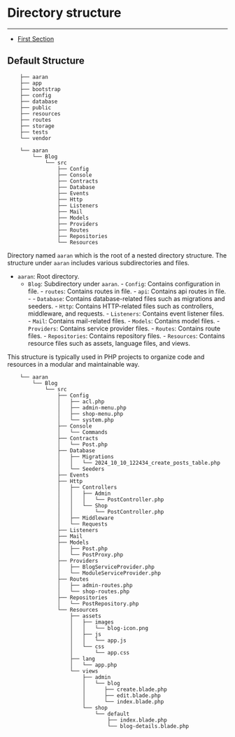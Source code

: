 # Directory structure

---

- [First Section](#section-1)

<a name="section-1"></a>
## Default Structure

```code
    ├── aaran
    ├── app
    ├── bootstrap
    ├── config
    ├── database
    ├── public
    ├── resources
    ├── routes
    ├── storage
    ├── tests
    └── vendor
```

```code
    └── aaran
        └── Blog
            └── src
                ├── Config
                ├── Console
                ├── Contracts
                ├── Database
                ├── Events
                ├── Http
                ├── Listeners
                ├── Mail
                ├── Models
                ├── Providers
                ├── Routes
                ├── Repositories
                └── Resources
```


Directory named `aaran` which is the root of a nested directory structure. 
The structure under `aaran` includes various subdirectories and files.

- `aaran`: Root directory.
    - `Blog`: Subdirectory under `aaran`.
            - `Config`: Contains configuration in file.
            - `routes`: Contains routes in file.
            - `api`: Contains api routes in file.
            -
            - `Database`: Contains database-related files such as migrations and seeders.
            - `Http`: Contains HTTP-related files such as controllers, middleware, and requests.
            - `Listeners`: Contains event listener files.
            - `Mail`: Contains mail-related files.
            - `Models`: Contains model files.
            - `Providers`: Contains service provider files.
            - `Routes`: Contains route files.
            - `Repositories`: Contains repository files.
            - `Resources`: Contains resource files such as assets, language files, and views.

This structure is typically used in PHP projects to organize code and resources in a modular and maintainable way.



```code
    └── aaran
        └── Blog
            └── src
                ├── Config
                │   ├── acl.php
                │   ├── admin-menu.php
                │   ├── shop-menu.php
                │   └── system.php
                ├── Console
                │   └── Commands
                ├── Contracts
                │   └── Post.php
                ├── Database
                │   ├── Migrations
                │   │   └── 2024_10_10_122434_create_posts_table.php
                │   └── Seeders
                ├── Events
                ├── Http
                │   ├── Controllers
                │   │   ├── Admin
                │   │   │   └── PostController.php
                │   │   └── Shop
                │   │       └── PostController.php
                │   ├── Middleware
                │   └── Requests
                ├── Listeners
                ├── Mail
                ├── Models
                │   ├── Post.php
                │   └── PostProxy.php
                ├── Providers
                │   ├── BlogServiceProvider.php
                │   └── ModuleServiceProvider.php
                ├── Routes
                │   ├── admin-routes.php
                │   └── shop-routes.php
                ├── Repositories
                │   └── PostRepository.php
                └── Resources
                    ├── assets
                    │   ├── images
                    │   │   └── blog-icon.png
                    │   ├── js
                    │   │   └── app.js
                    │   └── css
                    │       └── app.css
                    ├── lang
                    │   └── app.php
                    └── views
                        ├── admin
                        │   └── blog
                        │      ├── create.blade.php
                        │      ├── edit.blade.php
                        │      └── index.blade.php
                        └── shop
                            └── default
                                ├── index.blade.php
                                └── blog-details.blade.php


```
